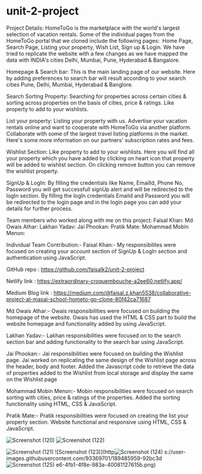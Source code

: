 # unit-2-project
Project Details:
HomeToGo is the marketplace with the world's largest selection of vacation rentals. Some of the individual pages from the HomeToGo portal that we cloned include the following pages: 
Home Page, Search Page, Listing your property, Wish List, Sign up & Login.
We have tried to replicate the website with a few changes as we have mapped the data with INDIA's cities Delhi, Mumbai, Pune, Hyderabad & Bangalore.

Homepage & Search bar:
This is the main landing page of our website. Here by adding preferences to search bar will result according to your search cities Pune, Delhi, Mumbai, Hyderabad & Banglore.

Search Sorting Property:
Searching for properties across certain cities & sorting across properties on the basis of cities, price & ratings.
Like property to add to your wishlists.

List your property:
Listing your property with us.
Advertise your vacation rentals online and want to cooperate with HomeToGo via another platform.
Collaborate with some of the largest travel listing platforms in the market. Here's some more information on our partners' subscription rates and fees.

Wishlist Section:
Like property to add to your wishlists.
Here you will find all your property which you have added by clicking on heart icon that property will be added to wishlist section.
On clicking remove button you can remove the wishlist property.

SignUp & LogIn:
By filling the credentials like Name, EmailId, Phone No, Password you will get successfull signUp alert and will be redirected to the logIn section.
By filling the logIn credentials EmaiId and Password you will be redirected to the login page and in the login page you can add your details for further process.

Team members who worked along with me on this project:
Faisal Khan:
Md Owais Athar:
Lakhan Yadav:
Jai Phookan:
Pratik Mate:
Mohammad Mobin Menon:

Individual Team Contribution:-
Faisal Khan:-
My responsibilites were focused on creating your account section of SignUp & LogIn section and authentication using JavaScript. 

GitHub repo : https://github.com/faisalk2/unit-2-project                    

Netlify link : https://extraordinary-croquembouche-a2ee60.netlify.app/                           

Medium Blog link : https://medium.com/@faisal.z.khan5538/collaborative-project-at-masai-school-hometo-go-clone-80f42ca71687

Md Owais Athar:-
Owais responsibilities were focused on building the homepage of the website.
Owais has used the HTML & CSS part to build the website homepage and functionality added by using JavaScript.

Lakhan Yadav:-
Lakhan responsibilities were focused on to the search section bar and adding functionality to the search bar using JavaScript.



Jai Phookan:-
Jai responsibilities were focused on building the Wishlist page.
Jai worked on replicating the same design of the Wishlist page across the header, body and footer.
Added the Javascript code to retrieve the data of properties added to the Wishlist from local storage and display the same on the Wishlist page

Mohammad Mobin Menon:-
Mobin responsibilities were focused on search sorting with cities, price & ratings of the properties.
Added the sorting functionality using HTML, CSS & JavaScript.

Pratik Mate:-
Pratik responsibilities were focused on creating the list your property section.
Website functional and responsive using HTML, CSS & JavaScript.


![Screenshot (120)](https://user-images.githubusercontent.com/93369701/189485947-0d957dc8-d49f-4f01-84a3-0b4d19f16caf.png)
![Screenshot (122)](https://user-images.githubusercontent.com/93369701/189485954-0361b34c-221e-4caf-8b2f-97adebcb5be5.png)

![Screenshot (121)](https://user-images.githubusercontent.com/93369701/189485952-32c1d65d-c05f-4097-9532-777c92edfb59.png)
![Screenshot (123)](http![Screenshot (124)](https://user-images.githubusercontent.com/93369701/189485960-fe16025c-18d8-4ec4-9e1e-cb73920b9c93.png)
s://user-images.githubusercontent.com/93369701/189485959-92bc3d![Screenshot (125)](https://user-images.githubusercontent.com/93369701/189485965-cc144488-8127-4dfa-a52a-70991d6e2b6f.png)
e6-4fb1-4f8e-983a-40081127615b.png)
